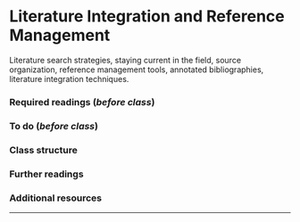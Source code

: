 # Literature Integration and Reference Management

Literature search strategies, staying current in the field, source organization, reference management tools, annotated bibliographies, literature integration techniques.

### Required readings (_before class_)


### To do (_before class_)


### Class structure


### Further readings


### Additional resources



***